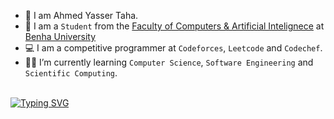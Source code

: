 <br><br>
- 📛 I am Ahmed Yasser Taha. 
- :school: I am a `Student` from the [Faculty of Computers & Artificial Intelignece](https://fci.bu.edu.eg/) at [Benha University](https://bu.edu.eg/)
- :computer: I am a competitive programmer at `Codeforces`, `Leetcode` and `Codechef`.
- :student: I’m currently learning `Computer Science`, `Software Engineering` and `Scientific Computing`.
<br>
<a href="https://git.io/typing-svg"><img src="https://readme-typing-svg.demolab.com?font=Fira+Code&weight=900&size=30&pause=1000&color=5a189a&center=true&vCenter=true&width=600&height=100&lines=Software+Engineer;Computer+Science+Student;Competitive+Programmer;Learning+at+SC;Learning+Embedded+Systems" alt="Typing SVG" /></a>
</p>
